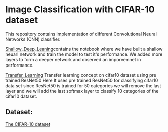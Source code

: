 # Image Classification with CIFAR-10 dataset

This repository contains implementation of different Convolutional Neural Networks (CNN) classifier.

[Shallow_Deep_Leaning](https://github.com/AbhishekD15/CIFAR-10-Classifier/blob/main/Shallow_Deep_Learning.ipynb)contains the notebook where we have built a shallow neuarl network and train the model to test it's performance. We added more layers to 
form a deeper network and observed an imporvemnet in performance. 

[Transfer_Learning](https://github.com/AbhishekD15/CIFAR-10-Classifier/blob/main/Transfer_Learning.ipynb) Transfer learning concept on cifar10 dataset using pre trained ResNet50 Here It uses pre trained ResNet50 for classifying cifar10 data set since 
ResNet50 is trained for 50 categories we will remove the last layer and we will add the last softmax layer to classify 10 categories of the cifar10 dataset. 

## Dataset: 
[The CIFAR-10 dataset](https://www.cs.toronto.edu/~kriz/cifar.html)

